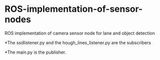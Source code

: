 # ROS-implementation-of-sensor-nodes
ROS implementation of camera sensor node for lane and object detection

*The ssdlistener.py and the hough_lines_listener.py are the subscribers

*The main.py is the publisher.



